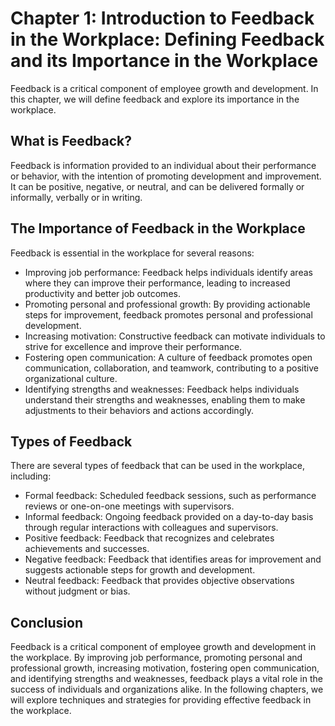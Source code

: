 Chapter 1: Introduction to Feedback in the Workplace: Defining Feedback and its Importance in the Workplace
===========================================================================================================

Feedback is a critical component of employee growth and development. In this chapter, we will define feedback and explore its importance in the workplace.

What is Feedback?
-----------------

Feedback is information provided to an individual about their performance or behavior, with the intention of promoting development and improvement. It can be positive, negative, or neutral, and can be delivered formally or informally, verbally or in writing.

The Importance of Feedback in the Workplace
-------------------------------------------

Feedback is essential in the workplace for several reasons:

* Improving job performance: Feedback helps individuals identify areas where they can improve their performance, leading to increased productivity and better job outcomes.
* Promoting personal and professional growth: By providing actionable steps for improvement, feedback promotes personal and professional development.
* Increasing motivation: Constructive feedback can motivate individuals to strive for excellence and improve their performance.
* Fostering open communication: A culture of feedback promotes open communication, collaboration, and teamwork, contributing to a positive organizational culture.
* Identifying strengths and weaknesses: Feedback helps individuals understand their strengths and weaknesses, enabling them to make adjustments to their behaviors and actions accordingly.

Types of Feedback
-----------------

There are several types of feedback that can be used in the workplace, including:

* Formal feedback: Scheduled feedback sessions, such as performance reviews or one-on-one meetings with supervisors.
* Informal feedback: Ongoing feedback provided on a day-to-day basis through regular interactions with colleagues and supervisors.
* Positive feedback: Feedback that recognizes and celebrates achievements and successes.
* Negative feedback: Feedback that identifies areas for improvement and suggests actionable steps for growth and development.
* Neutral feedback: Feedback that provides objective observations without judgment or bias.

Conclusion
----------

Feedback is a critical component of employee growth and development in the workplace. By improving job performance, promoting personal and professional growth, increasing motivation, fostering open communication, and identifying strengths and weaknesses, feedback plays a vital role in the success of individuals and organizations alike. In the following chapters, we will explore techniques and strategies for providing effective feedback in the workplace.
